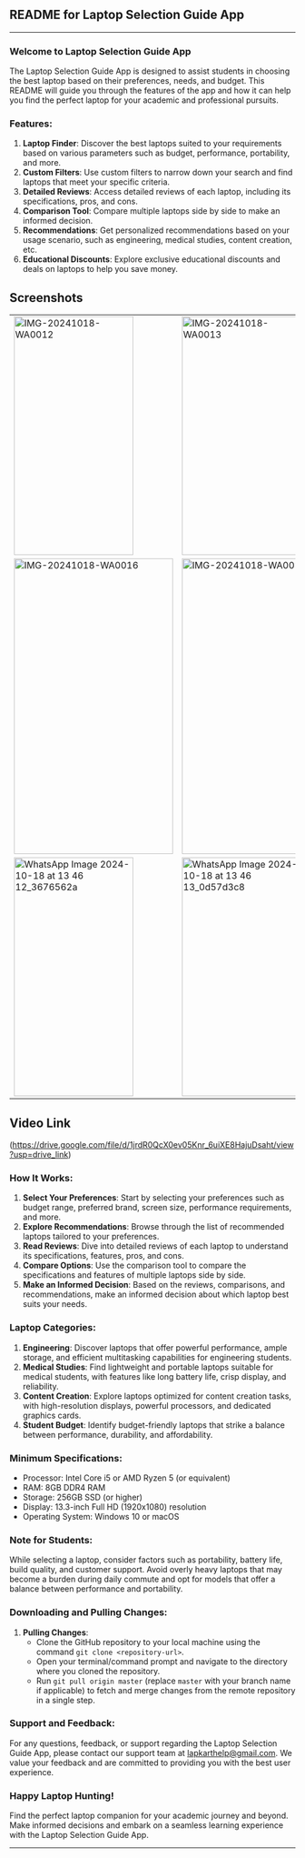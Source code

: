 ## README for Laptop Selection Guide App

---

### Welcome to Laptop Selection Guide App

The Laptop Selection Guide App is designed to assist students in choosing the best laptop based on their preferences, needs, and budget. This README will guide you through the features of the app and how it can help you find the perfect laptop for your academic and professional pursuits.

### Features:

1. **Laptop Finder**: Discover the best laptops suited to your requirements based on various parameters such as budget, performance, portability, and more.
2. **Custom Filters**: Use custom filters to narrow down your search and find laptops that meet your specific criteria.
3. **Detailed Reviews**: Access detailed reviews of each laptop, including its specifications, pros, and cons.
4. **Comparison Tool**: Compare multiple laptops side by side to make an informed decision.
5. **Recommendations**: Get personalized recommendations based on your usage scenario, such as engineering, medical studies, content creation, etc.
6. **Educational Discounts**: Explore exclusive educational discounts and deals on laptops to help you save money.


## Screenshots

<div align="center">
<table>
  <tr>
    <td><img src="https://github.com/user-attachments/assets/cbe9bf4c-908e-4d5c-ba74-efae47710c1d" width="210px" height="420px" alt="IMG-20241018-WA0012"/></td>
    <td><img src="https://github.com/user-attachments/assets/eed9817f-0784-4f2a-8f14-5f02563a3da0" width="210px" height="420px" alt="IMG-20241018-WA0013"/></td>
    <td><img src="https://github.com/user-attachments/assets/b01d12c3-e91f-4e99-becc-56316174c8e1" width="210px" height="420px" alt="IMG-20241018-WA0014"/></td>
  </tr>
  <tr>
    <td><img src="https://github.com/user-attachments/assets/581c7b55-5cb5-47c4-bb92-3d47709b1407" width="280px" height="520px" alt="IMG-20241018-WA0016"/></td>
    <td><img src="https://github.com/user-attachments/assets/fcbd52b7-bc1b-469d-abb2-7fb6123f5c62" width="280px" height="520px" alt="IMG-20241018-WA0017"/></td>
    <td><img src="https://github.com/user-attachments/assets/b13264f5-820a-4d66-9300-15a839244bd9" width="280px" height="520px" alt="WhatsApp Image 2024-10-18 at 13 46 12_3676562a"/></td>
  </tr>
  <tr>
    <td><img src="https://github.com/user-attachments/assets/70538497-61ae-4458-b677-650836c37366" width="210px" height="420px" alt="WhatsApp Image 2024-10-18 at 13 46 12_3676562a"/></td>
    <td><img src="https://github.com/user-attachments/assets/0c069770-e5fc-44b5-9fe4-3de48c1d4cd7" width="210px" height="420px" alt="WhatsApp Image 2024-10-18 at 13 46 13_0d57d3c8"/></td>
    <td><img src="https://github.com/user-attachments/assets/b95f1238-045b-4e39-8237-0fbb017c54b2" width="210px" height="420px" alt="WhatsApp Image 2024-10-18 at 13 46 12_eabb3139"/></td>
  </tr>
</table>


</div>

## Video Link

(https://drive.google.com/file/d/1jrdR0QcX0ev05Knr_6uiXE8HajuDsaht/view?usp=drive_link)






### How It Works:

1. **Select Your Preferences**: Start by selecting your preferences such as budget range, preferred brand, screen size, performance requirements, and more.
2. **Explore Recommendations**: Browse through the list of recommended laptops tailored to your preferences.
3. **Read Reviews**: Dive into detailed reviews of each laptop to understand its specifications, features, pros, and cons.
4. **Compare Options**: Use the comparison tool to compare the specifications and features of multiple laptops side by side.
5. **Make an Informed Decision**: Based on the reviews, comparisons, and recommendations, make an informed decision about which laptop best suits your needs.

### Laptop Categories:

1. **Engineering**: Discover laptops that offer powerful performance, ample storage, and efficient multitasking capabilities for engineering students.
2. **Medical Studies**: Find lightweight and portable laptops suitable for medical students, with features like long battery life, crisp display, and reliability.
3. **Content Creation**: Explore laptops optimized for content creation tasks, with high-resolution displays, powerful processors, and dedicated graphics cards.
4. **Student Budget**: Identify budget-friendly laptops that strike a balance between performance, durability, and affordability.

### Minimum Specifications:

- Processor: Intel Core i5 or AMD Ryzen 5 (or equivalent)
- RAM: 8GB DDR4 RAM
- Storage: 256GB SSD (or higher)
- Display: 13.3-inch Full HD (1920x1080) resolution
- Operating System: Windows 10 or macOS

### Note for Students:

While selecting a laptop, consider factors such as portability, battery life, build quality, and customer support. Avoid overly heavy laptops that may become a burden during daily commute and opt for models that offer a balance between performance and portability.


### Downloading and Pulling Changes:



1. **Pulling Changes**:
   - Clone the GitHub repository to your local machine using the command `git clone <repository-url>`.
   - Open your terminal/command prompt and navigate to the directory where you cloned the repository.
   - Run `git pull origin master` (replace `master` with your branch name if applicable) to fetch and merge changes from the remote repository in a single step.



### Support and Feedback:

For any questions, feedback, or support regarding the Laptop Selection Guide App, please contact our support team at lapkarthelp@gmail.com. We value your feedback and are committed to providing you with the best user experience.

### Happy Laptop Hunting!

Find the perfect laptop companion for your academic journey and beyond. Make informed decisions and embark on a seamless learning experience with the Laptop Selection Guide App.

---

